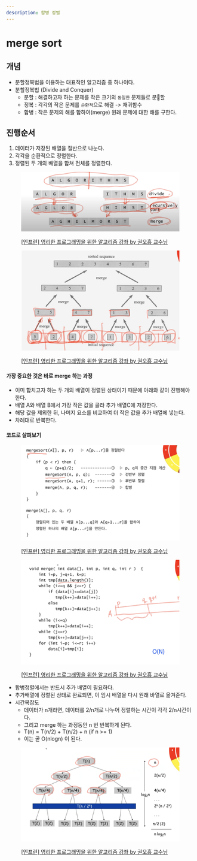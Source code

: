 ```yaml
---
description: 합병 정렬
---
```


# merge sort

## 개념&#x20;

* 분할정복법을 이용하는 대표적인 알고리즘 중 하나이다.&#x20;
* 분할정복법 (Divide and Conquer)
  * 분할 : 해결하고자 하는 문제를 작은 크기의 `동일한` 문제들로 분할 &#x20;
  * 정복 : 각각의 작은 문제를 `순환적`으로 해결 -> 재귀함수
  * 합병 : 작은 문제의 해를 합하여(merge) 원래 문제에 대한 해를 구한다.&#x20;



## 진행순서

1. 데이터가 저장된 배열을 절반으로 나눈다.&#x20;
2. 각각을 순환적으로 정렬한다.&#x20;
3. 정렬된 두 개의 배열을 합쳐 전체를 정렬한다.&#x20;

<figure><img src="../../../.gitbook/assets/image (13) (1) (2).png" alt=""><figcaption><p><a href="https://www.inflearn.com/course/%EC%95%8C%EA%B3%A0%EB%A6%AC%EC%A6%98-%EA%B0%95%EC%A2%8C">[인프런] 영리한 프로그래밍을 위한 알고리즘 강좌 by 권오흠 교수님</a></p></figcaption></figure>

<figure><img src="../../../.gitbook/assets/image (29).png" alt=""><figcaption><p><a href="https://www.inflearn.com/course/%EC%95%8C%EA%B3%A0%EB%A6%AC%EC%A6%98-%EA%B0%95%EC%A2%8C">[인프런] 영리한 프로그래밍을 위한 알고리즘 강좌 by 권오흠 교수님</a></p></figcaption></figure>

#### 가장 중요한 것은 바로 merge 하는 과정&#x20;

* 이미 합치고자 하는 두 개의 배열이 정렬된 상태이기 때문에 아래와 같이 진행해야한다.&#x20;
* 배열 A와 배열 B에서 가장 작은 값을 골라 추가 배열C에 저장한다.&#x20;
* 해당 값을 제외한 뒤, 나머지 요소를 비교하여 더 작은 값을 추가 배열에 넣는다.&#x20;
* 차례대로 반복한다.&#x20;



#### 코드로 살펴보기&#x20;

<figure><img src="../../../.gitbook/assets/image (10) (1) (3).png" alt=""><figcaption><p><a href="https://www.inflearn.com/course/%EC%95%8C%EA%B3%A0%EB%A6%AC%EC%A6%98-%EA%B0%95%EC%A2%8C">[인프런] 영리한 프로그래밍을 위한 알고리즘 강좌 by 권오흠 교수님</a></p></figcaption></figure>

<figure><img src="../../../.gitbook/assets/image (25) (2).png" alt=""><figcaption><p><a href="https://www.inflearn.com/course/%EC%95%8C%EA%B3%A0%EB%A6%AC%EC%A6%98-%EA%B0%95%EC%A2%8C">[인프런] 영리한 프로그래밍을 위한 알고리즘 강좌 by 권오흠 교수님</a></p></figcaption></figure>

* 합병정렬에서는 반드시 추가 배열이 필요하다.&#x20;
* 추가배열에 정렬된 상태로 완료되면, 이 임시 배열을 다시 원래 바열로 옮겨준다.&#x20;
* 시간복잡도&#x20;
  * 데이터가 n개라면, 데이터를 2/n개로 나누어 정렬하는 시간이 각각 2/n시간이다.&#x20;
  * 그리고 merge 하는 과정동안 n 번 반복하게 된다.&#x20;
  * T(n) = T(n/2) + T(n/2) + n (if n >= 1)&#x20;
  * 이는 곧 O(nlogn) 이 된다.&#x20;

<figure><img src="../../../.gitbook/assets/image (17) (1).png" alt=""><figcaption><p><a href="https://www.inflearn.com/course/%EC%95%8C%EA%B3%A0%EB%A6%AC%EC%A6%98-%EA%B0%95%EC%A2%8C">[인프런] 영리한 프로그래밍을 위한 알고리즘 강좌 by 권오흠 교수님</a></p></figcaption></figure>

